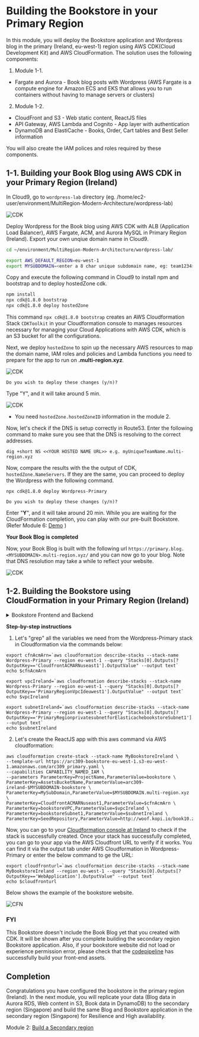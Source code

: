 # Building the Bookstore in your Primary Region

In this module, you will deploy the Bookstore application and Wordpress blog in the primary (Ireland, eu-west-1) region using AWS CDK(Cloud Development Kit) and AWS CloudFormation. The solution uses the following components:

1. Module 1-1. 
* Fargate and Aurora - Book blog posts with Wordpress (AWS Fargate is a compute engine for Amazon ECS and EKS that allows you to run containers without having to manage servers or clusters)
2. Module 1-2. 
* CloudFront and S3 - Web static content, ReactJS files
* API Gateway, AWS Lambda and Cognito - App layer with authentication
* DynamoDB and ElastiCache - Books, Order, Cart tables and Best Seller information

You will also create the IAM polices and roles required by these components.

## 1-1. Building your Book Blog using AWS CDK in your Primary Region (Ireland)

In Cloud9, go to `wordpress-lab` directory
(eg. /home/ec2-user/environment/MultiRegion-Modern-Architecture/wordpress-lab)

![CDK](../images/01-cdk-01.png)

Deploy Wordpress for the Book blog using AWS CDK with ALB (Application Load Balancer), AWS Fargate, ACM, and Aurora MySQL in Primary Region (Ireland). Export your own unqiue domain name in Cloud9.

```bash
cd ~/environment/MultiRegion-Modern-Architecture/wordpress-lab/

export AWS_DEFAULT_REGION=eu-west-1
export MYSUBDOMAIN=<enter a 8 char unique subdomain name, eg: team1234>
```

Copy and execute the following command in Cloud9 to install npm and bootstrap and to deploy hostedZone cdk.

```bash
npm install
npx cdk@1.8.0 bootstrap
npx cdk@1.8.0 deploy hostedZone
```

This command `npx cdk@1.8.0 bootstrap` creates an AWS Cloudformation Stack `CDKToolkit` in your Cloudformation console to manages resources necessary for managing your Cloud Applications with AWS CDK, which is an S3 bucket for all the configurations.

Next, we deploy `hostedZone` to spin up the necessary AWS resources to map the domain name, IAM roles and policies and Lambda functions you need to prepare for the app to run on **<YOUR SUBDOMAIN>.multi-region.xyz**.

![CDK](../images/01-cdk-02.png)

```
Do you wish to deploy these changes (y/n)?
```

Type "Y", and it will take around 5 min.

![CDK](../images/01-cdk-03.png)

- You need `hostedZone.hostedZoneID` information in the module 2.

Now, let's check if the DNS is setup correctly in Route53. Enter the following command to make sure you see that the DNS is resolving to the correct addresses.

```
dig +short NS <<YOUR HOSTED NAME URL>> e.g. myUniqueTeamName.multi-region.xyz
```
Now, compare the results with the the output of CDK, `hostedZone.NameServers`. If they are the same, you can proceed to deploy the Wordpress with the following command. 

<!-- ![Compare Route53 namespace](../images/01-r53-01.png) -->

```
npx cdk@1.8.0 deploy Wordpress-Primary

Do you wish to deploy these changes (y/n)?
```

Enter "**Y**", and it will take around 20 min. While you are waiting for the CloudFormation completion, you can play with our pre-built Bookstore. (Refer Module 6: [Demo](../6_Demo/README.md) )

**Your Book Blog is completed**

Now, your Book Blog is built with the following url `https://primary.blog.<MYSUBDOMAIN>.multi-region.xyz/` and you can now go to your blog. Note that DNS resolution may take a while to reflect your website.

![CDK](../images/01-cdk-04.png)

## 1-2. Building the Bookstore using CloudFormation in your Primary Region (Ireland)

<details><summary>Bookstore Frontend and Backend</summary>

**Frontend**

React Build artifacts are stored in a S3 bucket where web application assets are maintained (like book cover photos, web graphics, etc.). Amazon CloudFront caches the frontend content from S3, presenting the application to the user via a CloudFront distribution. The frontend interacts with Amazon Cognito and Amazon API Gateway only. Amazon Cognito is used for all authentication requests, whereas API Gateway (and Lambda) is used for all API calls interacting across DynamoDB and ElastiCache.

**Backend**

The core of the backend infrastructure consists of Amazon Cognito, Amazon DynamoDB, AWS Lambda, and Amazon API Gateway. The application leverages Amazon Cognito for user authentication, and Amazon DynamoDB to store all of the data for books, orders, and the checkout cart. As books and orders are added, Amazon DynamoDB Streams trigger AWS Lambda functions that update the Amazon ElasticCache for Redis cluster that powers the books leaderboard (best seller).

**Developer Tools**

The frontend code (ReactJS) is hosted in AWS CodeCommit. AWS CodePipeline builds the web application using AWS CodeBuild. After successfully building, CodeBuild copies the build artifacts into a S3 bucket where the web application assets are maintained. Along with uploading to Amazon S3, CodeBuild invalidates the cache so users always see the latest experience when accessing the storefront through the Amazon CloudFront distribution. AWS CodeCommit, AWS CodePipeline, and AWS CodeBuild are used in the deployment and update processes only, not while the application is in a steady-state of use.

</details>

<!-- ![Developer Tools Diagram](assets/readmeImages/DeveloperTools.png) -->

**Step-by-step instructions**

<!-- To build the Bookstore application using CloudFormation, you need to download the yaml file from [Primary CloudFormation](https://github.com/enghwa/MultiRegion-Modern-Architecture/blob/master/1_PrimaryRegion/arc309_primary.yaml).   -->

1. Let's "grep" all the variables we need from the Wordpress-Primary stack in Cloudformation via the commands below:

```
export cfnAcmArn=`aws cloudformation describe-stacks --stack-name Wordpress-Primary --region eu-west-1 --query "Stacks[0].Outputs[?OutputKey=='CloudfrontACMARNuseast1'].OutputValue" --output text`
echo $cfnAcmArn

export vpcIreland=`aws cloudformation describe-stacks --stack-name Wordpress-Primary --region eu-west-1 --query "Stacks[0].Outputs[?OutputKey=='PrimaryRegionVpcIdeuwest1'].OutputValue" --output text`
echo $vpcIreland

export subnetIreland=`aws cloudformation describe-stacks --stack-name Wordpress-Primary --region eu-west-1 --query "Stacks[0].Outputs[?OutputKey=='PrimaryRegionprivatesubnetforElasticachebookstoreSubnet1'].OutputValue" --output text`
echo $subnetIreland
```

2. Let's create the ReactJS app with this aws command via AWS cloudformation:

```
aws cloudformation create-stack --stack-name MyBookstoreIreland \
--template-url https://arc309-bookstore-eu-west-1.s3-eu-west-1.amazonaws.com/arc309_primary.yaml \
--capabilities CAPABILITY_NAMED_IAM \
--parameters ParameterKey=ProjectName,ParameterValue=bookstore \
ParameterKey=AssetsBucketName,ParameterValue=arc309-ireland-$MYSUBDOMAIN-bookstore \
ParameterKey=MySubDomain,ParameterValue=$MYSUBDOMAIN.multi-region.xyz \
ParameterKey=CloudfrontACMARNuseast1,ParameterValue=$cfnAcmArn \
ParameterKey=bookstoreVPC,ParameterValue=$vpcIreland \
ParameterKey=bookstoreSubnet1,ParameterValue=$subnetIreland \
ParameterKey=SeedRepository,ParameterValue=http://woof.kopi.io/book10.zip
```

Now, you can go to your [Cloudformation console at Ireland](https://eu-west-1.console.aws.amazon.com/cloudformation/home?region=eu-west-1#) to check if the stack is successfully created. Once your stack has successfully completed, you can go to your app via the AWS Cloudfront URL to verify if it works. You can find it via the output tab under AWS Cloudformation in Wordpress-Primary or enter the below command to ge the URL:

```
export cloudfronturl=`aws cloudformation describe-stacks --stack-name MyBookstoreIreland --region eu-west-1 --query "Stacks[0].Outputs[?OutputKey=='WebApplication'].OutputValue" --output text`
echo $cloudfronturl
```

Below shows the example of the bookstore website.

![CFN](../images/01-cfn-07.png)

### FYI

This Bookstore doesn't include the Book Blog yet that you created with CDK. It will be shown after you complete building the secondary region Bookstore application.
Also, if your bookstore website did not load or experience permission error, please check that the [codepipeline](https://eu-west-1.console.aws.amazon.com/codesuite/codepipeline/pipelines?region=eu-west-1) has successfully build your front-end assets.

## Completion

Congratulations you have configured the bookstore in the primary region (Ireland). In the next module, you will replicate your data (Blog data in Aurora RDS, Web content in S3, Book data in DynamoDB) to the secondary region (Singapore) and build the same Blog and Bookstore application in the secondary region (Singapore) for Resilience and High availability.

Module 2: [Build a Secondary region](../2_SecondaryRegion/README.md)
